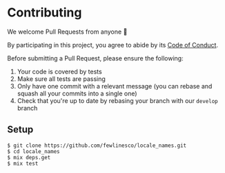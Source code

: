 # Contributing

We welcome Pull Requests from anyone 👐

By participating in this project, you agree to abide by its [Code of Conduct](CODE_OF_CONDUCT.md).

Before submitting a Pull Request, please ensure the following:

1. Your code is covered by tests
2. Make sure all tests are passing
3. Only have one commit with a relevant message (you can rebase and squash all your commits into a single one)
4. Check that you're up to date by rebasing your branch with our `develop` branch

## Setup

```
$ git clone https://github.com/fewlinesco/locale_names.git
$ cd locale_names
$ mix deps.get
$ mix test
```
